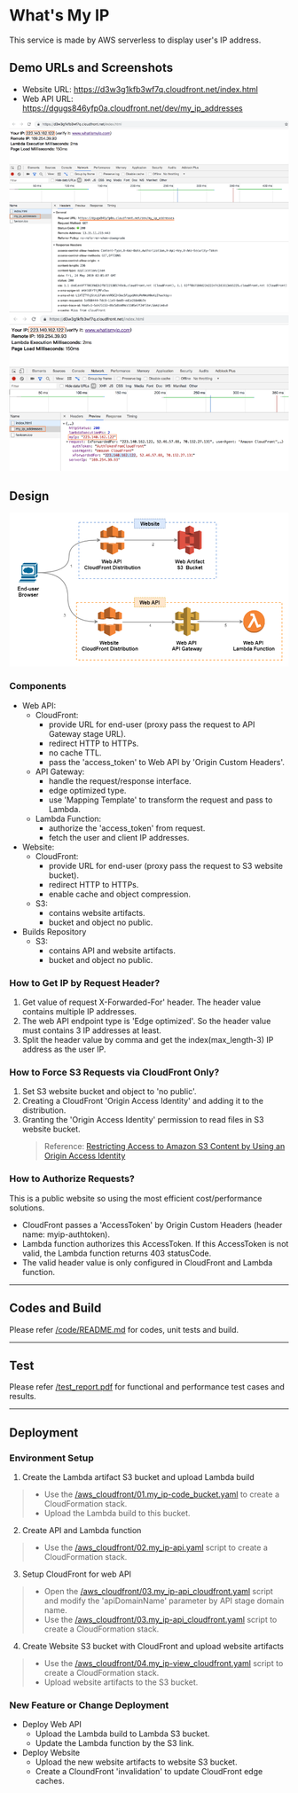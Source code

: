 # What's My IP

This service is made by AWS serverless to display user's IP address.

## Demo URLs and Screenshots

- Website URL: https://d3w3g1kfb3wf7q.cloudfront.net/index.html
- Web API URL: https://dgugs846yfp0a.cloudfront.net/dev/my_ip_addresses

![Website & Web API](img/screenshot-1.png "Website & Web API")
![Web API response](img/screenshot-2.png "Web API response")

## Design

![Serverless Topology](img/aws-serverless.png "Serverless Topology")

### Components

- Web API:
  - CloudFront:
    - provide URL for end-user (proxy pass the request to API Gateway stage URL).
    - redirect HTTP to HTTPs.
    - no cache TTL.
    - pass the 'access_token' to Web API by 'Origin Custom Headers'.
  - API Gateway:
    - handle the request/response interface.
    - edge optimized type.
    - use 'Mapping Template' to transform the request and pass to Lambda.
  - Lambda Function:
    - authorize the 'access_token' from request.
    - fetch the user and client IP addresses.
- Website:
  - CloudFront:
    - provide URL for end-user (proxy pass the request to S3 website bucket).
    - redirect HTTP to HTTPs.
    - enable cache and object compression.
  - S3:
    - contains website artifacts.
    - bucket and object no public.
- Builds Repository
  - S3:
    - contains API and website artifacts.
    - bucket and object no public.

### How to Get IP by Request Header?

1. Get value of request X-Forwarded-For' header. The header value contains multiple IP addresses.
2. The web API endpoint type is 'Edge optimized'. So the header value must contains 3 IP addresses at least.
3. Split the header value by comma and get the index(max_length-3) IP address as the user IP.

### How to Force S3 Requests via CloudFront Only?

1. Set S3 website bucket and object to 'no public'.
2. Creating a CloudFront 'Origin Access Identity' and adding it to the distribution.
3. Granting the 'Origin Access Identity' permission to read files in S3 website bucket.
   > Reference: [Restricting Access to Amazon S3 Content by Using an Origin Access Identity](https://docs.aws.amazon.com/en_us/AmazonCloudFront/latest/DeveloperGuide/private-content-restricting-access-to-s3.html)

### How to Authorize Requests?

This is a public website so using the most efficient cost/performance solutions.

- CloudFront passes a 'AccessToken' by Origin Custom Headers (header name: myip-authtoken).
- Lambda function authorizes this AccessToken. If this AccessToken is not valid, the Lambda function returns 403 statusCode.
- The valid header value is only configured in CloudFront and Lambda function.

---

## Codes and Build

Please refer [/code/README.md](code/README.md) for codes, unit tests and build.

---

## Test

Please refer [/test_report.pdf](test_report.pdf) for functional and performance test cases and results.

---

## Deployment

### Environment Setup

1. Create the Lambda artifact S3 bucket and upload Lambda build

> - Use the [/aws_cloudfront/01.my_ip-code_bucket.yaml](aws_cloudfront/01.my_ip-code_bucket.yaml) to create a CloudFormation stack.
> - Upload the Lambda build to this bucket.

2. Create API and Lambda function

> - Use the [/aws_cloudfront/02.my_ip-api.yaml](aws_cloudfront/02.my_ip-api.yaml) script to create a CloudFormation stack.

3. Setup CloudFront for web API

> - Open the [/aws_cloudfront/03.my_ip-api_cloudfront.yaml](aws_cloudfront/03.my_ip-api_cloudfront.yaml) script and modify the 'apiDomainName' parameter by API stage domain name.
> - Use the [/aws_cloudfront/03.my_ip-api_cloudfront.yaml](aws_cloudfront/03.my_ip-api_cloudfront.yaml) script to create a CloudFormation stack.

4. Create Website S3 bucket with CloudFront and upload website artifacts

> - Use the [/aws_cloudfront/04.my_ip-view_cloudfront.yaml](aws_cloudfront/04.my_ip-view_cloudfront.yaml) script to create a CloudFormation stack.
> - Upload website artifacts to the S3 bucket.

### New Feature or Change Deployment

- Deploy Web API
  - Upload the Lambda build to Lambda S3 bucket.
  - Update the Lambda function by the S3 link.
- Deploy Website
  - Upload the new website artifacts to website S3 bucket.
  - Create a CloundFront 'invalidation' to update CloudFront edge caches.
